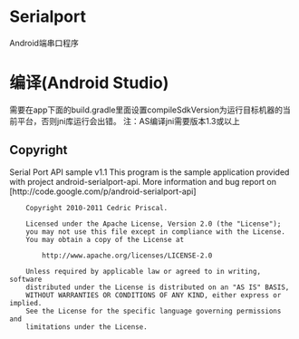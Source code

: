 # Serialport
Android端串口程序
# 编译(Android Studio)
需要在app下面的build.gradle里面设置compileSdkVersion为运行目标机器的当前平台，否则jni库运行会出错。
注：AS编译jni需要版本1.3或以上

<h2>Copyright</h2>
        Serial Port API sample v1.1
        This program is the sample application provided with project android-serialport-api.
        More information and bug report on [http://code.google.com/p/android-serialport-api]
            
        Copyright 2010-2011 Cedric Priscal.
    
        Licensed under the Apache License, Version 2.0 (the "License");
        you may not use this file except in compliance with the License.
        You may obtain a copy of the License at
    
            http://www.apache.org/licenses/LICENSE-2.0
    
        Unless required by applicable law or agreed to in writing, software
        distributed under the License is distributed on an "AS IS" BASIS,
        WITHOUT WARRANTIES OR CONDITIONS OF ANY KIND, either express or implied.
        See the License for the specific language governing permissions and
        limitations under the License.
